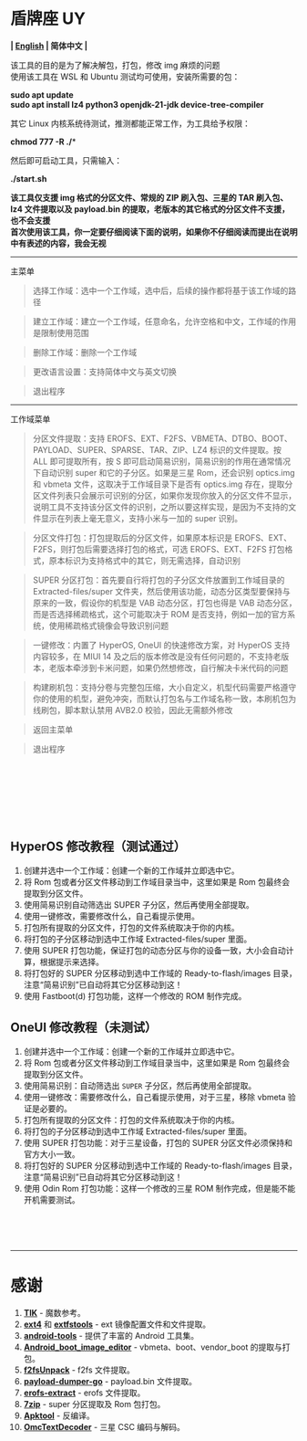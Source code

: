 # 盾牌座 UY 
**| [English](README_EN.md) | 简体中文 |**

该工具的目的是为了解决解包，打包，修改 img 麻烦的问题\
使用该工具在 WSL 和 Ubuntu 测试均可使用，安装所需要的包：

**sudo apt update** \
**sudo apt install lz4 python3 openjdk-21-jdk device-tree-compiler**


其它 Linux 内核系统待测试，推测都能正常工作，为工具给予权限：

**chmod 777 -R ./***

然后即可启动工具，只需输入：

**./start.sh**

**该工具仅支援 img 格式的分区文件、常规的 ZIP 刷入包、三星的 TAR 刷入包、lz4 文件提取以及 payload.bin 的提取，老版本的其它格式的分区文件不支援，也不会支援\
首次使用该工具，你一定要仔细阅读下面的说明，如果你不仔细阅读而提出在说明中有表述的内容，我会无视**

----

主菜单

> 选择工作域：选中一个工作域，选中后，后续的操作都将基于该工作域的路径

>建立工作域：建立一个工作域，任意命名，允许空格和中文，工作域的作用是限制使用范围

> 删除工作域：删除一个工作域

> 更改语言设置：支持简体中文与英文切换

> 退出程序

----

工作域菜单

> 分区文件提取：支持 EROFS、EXT、F2FS、VBMETA、DTBO、BOOT、PAYLOAD、SUPER、SPARSE、TAR、ZIP、LZ4 标识的文件提取。按 ALL 即可提取所有，按 S 即可启动简易识别，简易识别的作用在通常情况下自动识别 super 和它的子分区。如果是三星 Rom，还会识别 optics.img 和 vbmeta 文件，这取决于工作域目录下是否有 optics.img 存在，提取分区文件列表只会展示可识别的分区，如果你发现你放入的分区文件不显示，说明工具不支持该分区文件的识别，之所以要这样实现，是因为不支持的文件显示在列表上毫无意义，支持小米与一加的 super 识别。

> 分区文件打包：打包提取后的分区文件，如果原本标识是 EROFS、EXT、F2FS，则打包后需要选择打包的格式，可选 EROFS、EXT、F2FS 打包格式，原本标识为支持格式中的其它，则无需选择，自动识别

> SUPER 分区打包：首先要自行将打包的子分区文件放置到工作域目录的 Extracted-files/super 文件夹，然后使用该功能，动态分区类型要保持与原来的一致，假设你的机型是 VAB 动态分区，打包也得是 VAB 动态分区，而是否选择稀疏格式，这个可能取决于 ROM 是否支持，例如一加的官方系统，使用稀疏格式镜像会导致识别问题

> 一键修改：内置了 HyperOS, OneUI 的快速修改方案，对 HyperOS 支持内容较多，在 MIUI 14 及之后的版本修改是没有任何问题的，不支持老版本，老版本牵涉到卡米问题，如果仍然想修改，自行解决卡米代码的问题

> 构建刷机包：支持分卷与完整包压缩，大小自定义，机型代码需要严格遵守你的使用的机型，避免冲突，而默认打包名与工作域名称一致，本刷机包为线刷包，脚本默认禁用 AVB2.0 校验，因此无需额外修改

> 返回主菜单

> 退出程序

<br>
<br>
<br>
<br>
<br>
<br>

## HyperOS 修改教程（测试通过）
1. 创建并选中一个工作域：创建一个新的工作域并立即选中它。
2. 将 Rom 包或者分区文件移动到工作域目录当中，这里如果是 Rom 包最终会提取到分区文件。
3. 使用简易识别自动筛选出 SUPER 子分区，然后再使用全部提取。
4. 使用一键修改，需要修改什么，自己看提示使用。
5. 打包所有提取的分区文件，打包的文件系统取决于你的内核。
6. 将打包的子分区移动到选中工作域 Extracted-files/super 里面。
7. 使用 SUPER 打包功能，保证打包的动态分区与你的设备一致，大小会自动计算，根据提示来选择。
8. 将打包好的 SUPER 分区移动到选中工作域的 Ready-to-flash/images 目录，注意“简易识别”已自动将其它分区移动到这！
9. 使用 Fastboot(d) 打包功能，这样一个修改的 ROM 制作完成。

## OneUI 修改教程（未测试）
1. 创建并选中一个工作域：创建一个新的工作域并立即选中它。
2. 将 Rom 包或者分区文件移动到工作域目录当中，这里如果是 Rom 包最终会提取到分区文件。
3. 使用简易识别：自动筛选出 `SUPER` 子分区，然后再使用全部提取。
4. 使用一键修改：需要修改什么，自己看提示使用，对于三星，移除 vbmeta 验证是必要的。
5. 打包所有提取的分区文件：打包的文件系统取决于你的内核。
6. 将打包的子分区移动到选中工作域 Extracted-files/super 里面。
7. 使用 SUPER 打包功能：对于三星设备，打包的 SUPER 分区文件必须保持和官方大小一致。
8. 将打包好的 SUPER 分区移动到选中工作域的 Ready-to-flash/images 目录，注意“简易识别”已自动将其它分区移动到这！
9. 使用 Odin Rom 打包功能：这样一个修改的三星 ROM 制作完成，但是能不能开机需要测试。

<br><br><br>

---

# 感谢 

1. [**TIK**](https://github.com/ColdWindScholar/TIK) - 魔数参考。
2. [**ext4**](https://github.com/cubinator/ext4) 和 [**extfstools**](https://github.com/nlitsme/extfstools) - ext 镜像配置文件和文件提取。
3. [**android-tools**](https://github.com/nmeum/android-tools) - 提供了丰富的 Android 工具集。
4. [**Android_boot_image_editor**](https://github.com/cfig/Android_boot_image_editor) - vbmeta、boot、vendor_boot 的提取与打包。
5. [**f2fsUnpack**](https://github.com/thka2016/f2fsUnpack) - f2fs 文件提取。
6. [**payload-dumper-go**](https://github.com/ssut/payload-dumper-go) - payload.bin 文件提取。
7. [**erofs-extract**](https://github.com/sekaiacg/erofs-extract) - erofs 文件提取。
8. [**7zip**](https://github.com/ip7z/7zip/releases) - super 分区提取及 Rom 包打包。
9. [**Apktool**](https://github.com/iBotPeaches/Apktool) - 反编译。
10. [**OmcTextDecoder**](https://github.com/fei-ke/OmcTextDecoder) - 三星 CSC 编码与解码。
